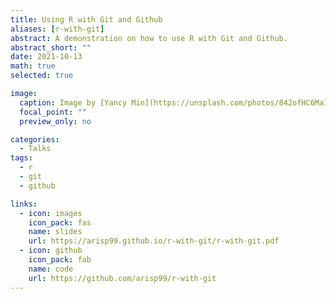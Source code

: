 ```yaml
---
title: Using R with Git and Github
aliases: [r-with-git]
abstract: A demonstration on how to use R with Git and Github.
abstract_short: ""
date: 2021-10-13
math: true
selected: true

image:
  caption: Image by [Yancy Min](https://unsplash.com/photos/842ofHC6MaI)
  focal_point: ""
  preview_only: no

categories:
  - Talks
tags:
  - r
  - git
  - github

links:
  - icon: images
    icon_pack: fas
    name: slides
    url: https://arisp99.github.io/r-with-git/r-with-git.pdf
  - icon: github
    icon_pack: fab
    name: code
    url: https://github.com/arisp99/r-with-git
---
```

